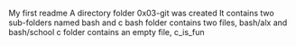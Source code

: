 My first readme
A directory folder 0x03-git was created
It contains two sub-folders named bash and c
bash folder contains two files, bash/alx and bash/school
c folder contains an empty file, c_is_fun
